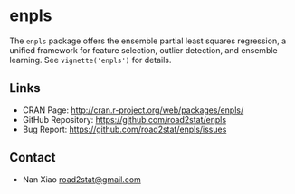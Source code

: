 # enpls

The `enpls` package offers the ensemble partial least squares regression, a unified framework for feature selection, outlier detection, and ensemble learning. See `vignette('enpls')` for details.

## Links

  * CRAN Page: http://cran.r-project.org/web/packages/enpls/
  * GitHub Repository: https://github.com/road2stat/enpls
  * Bug Report: https://github.com/road2stat/enpls/issues

## Contact

  * Nan Xiao <road2stat@gmail.com>
